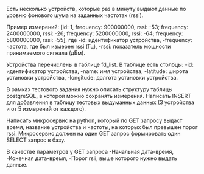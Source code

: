 Есть несколько устройств, которые раз в минуту выдают данные по уровню фонового шума на заданных частотах (rssi). 

Пример измерений:
[id: 1, frequency: 900000000, rssi: -53; frequency: 2400000000, rssi: -26; frequency: 5200000000, rssi: -64; frequency: 5800000000, rssi: -55],
где
 -id: идентификатор устройства,
 -frequency: частота, где был измерен rssi (Гц),
 -rssi: показатель мощности принимаемого сигнала (дБм).

Устройства перечислены в таблице fd_list. В таблице есть столбцы: 
 -id: идентификатор устройства,
 -name: имя устройства,
 -latitude: широта установки устройства,
 -longitude: долгота установки устройства.

В рамках тестового задания нужно описать структуру таблицы postgreSQL, в которой можно сохранять измерения. Написать INSERT для добавления в таблицу тестовых выдуманных данных (3 устройства и от 5 измерений от каждого).

Написать микросервис на python, который по GET запросу выдаст время, название устройства и частоты, на которых был превышен порог rssi. Микросервис должен на один GET запрос формировать один SELECT запрос в базу.

В качестве параметров у GET запроса 
 -Начальная дата-время,
 -Конечная дата-время,
 -Порог rsii, выше которого нужно выдать данные.